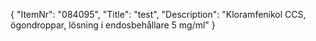 {
  "ItemNr": "084095",
  "Title": "test",
  "Description": "Kloramfenikol CCS, ögondroppar, lösning i endosbehållare 5 mg/ml"
}